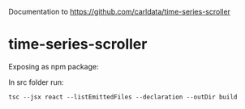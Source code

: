 Documentation to https://github.com/carldata/time-series-scroller

# time-series-scroller

Exposing as npm package:

In src folder run:
```
tsc --jsx react --listEmittedFiles --declaration --outDir build
```


